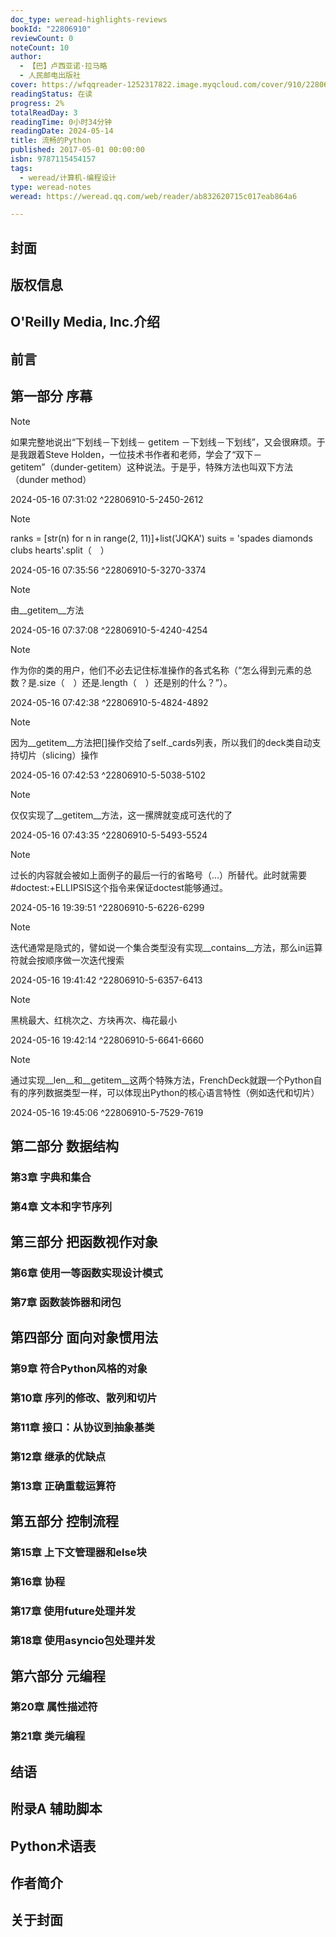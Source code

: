```yaml
---
doc_type: weread-highlights-reviews
bookId: "22806910"
reviewCount: 0
noteCount: 10
author:
  - 【巴】卢西亚诺·拉马略
  - 人民邮电出版社
cover: https://wfqqreader-1252317822.image.myqcloud.com/cover/910/22806910/t7_22806910.jpg
readingStatus: 在读
progress: 2%
totalReadDay: 3
readingTime: 0小时34分钟
readingDate: 2024-05-14
title: 流畅的Python
published: 2017-05-01 00:00:00
isbn: 9787115454157
tags:
  - weread/计算机-编程设计
type: weread-notes
weread: https://weread.qq.com/web/reader/ab832620715c017eab864a6

---
```



## 封面

## 版权信息

## O'Reilly Media, Inc.介绍

## 前言

## 第一部分 序幕

> [!NOTE] 
> 如果完整地说出“下划线－下划线－ getitem －下划线－下划线”，又会很麻烦。于是我跟着Steve Holden，一位技术书作者和老师，学会了“双下－ getitem”（dunder-getitem）这种说法。于是乎，特殊方法也叫双下方法（dunder method）
> 
> 2024-05-16 07:31:02 ^22806910-5-2450-2612

> [!NOTE] 
> ranks = [str(n) for n in range(2, 11)]+list('JQKA')    suits = 'spades diamonds clubs hearts'.split（　）
> 
> 2024-05-16 07:35:56 ^22806910-5-3270-3374

> [!NOTE] 
> 由__getitem__方法
> 
> 2024-05-16 07:37:08 ^22806910-5-4240-4254

> [!NOTE] 
> 作为你的类的用户，他们不必去记住标准操作的各式名称（“怎么得到元素的总数？是.size（　）还是.length（　）还是别的什么？”）。
> 
> 2024-05-16 07:42:38 ^22806910-5-4824-4892

> [!NOTE] 
> 因为__getitem__方法把[]操作交给了self._cards列表，所以我们的deck类自动支持切片（slicing）操作
> 
> 2024-05-16 07:42:53 ^22806910-5-5038-5102

> [!NOTE] 
> 仅仅实现了__getitem__方法，这一摞牌就变成可迭代的了
> 
> 2024-05-16 07:43:35 ^22806910-5-5493-5524

> [!NOTE] 
> 过长的内容就会被如上面例子的最后一行的省略号（...）所替代。此时就需要#doctest:+ELLIPSIS这个指令来保证doctest能够通过。
> 
> 2024-05-16 19:39:51 ^22806910-5-6226-6299

> [!NOTE] 
> 迭代通常是隐式的，譬如说一个集合类型没有实现__contains__方法，那么in运算符就会按顺序做一次迭代搜索
> 
> 2024-05-16 19:41:42 ^22806910-5-6357-6413

> [!NOTE] 
> 黑桃最大、红桃次之、方块再次、梅花最小
> 
> 2024-05-16 19:42:14 ^22806910-5-6641-6660

> [!NOTE] 
> 通过实现__len__和__getitem__这两个特殊方法，FrenchDeck就跟一个Python自有的序列数据类型一样，可以体现出Python的核心语言特性（例如迭代和切片）
> 
> 2024-05-16 19:45:06 ^22806910-5-7529-7619

## 第二部分 数据结构

### 第3章 字典和集合

### 第4章 文本和字节序列

## 第三部分 把函数视作对象

### 第6章 使用一等函数实现设计模式

### 第7章 函数装饰器和闭包

## 第四部分 面向对象惯用法

### 第9章 符合Python风格的对象

### 第10章 序列的修改、散列和切片

### 第11章 接口：从协议到抽象基类

### 第12章 继承的优缺点

### 第13章 正确重载运算符

## 第五部分 控制流程

### 第15章 上下文管理器和else块

### 第16章 协程

### 第17章 使用future处理并发

### 第18章 使用asyncio包处理并发

## 第六部分 元编程

### 第20章 属性描述符

### 第21章 类元编程

## 结语

## 附录A 辅助脚本

## Python术语表

## 作者简介

## 关于封面

